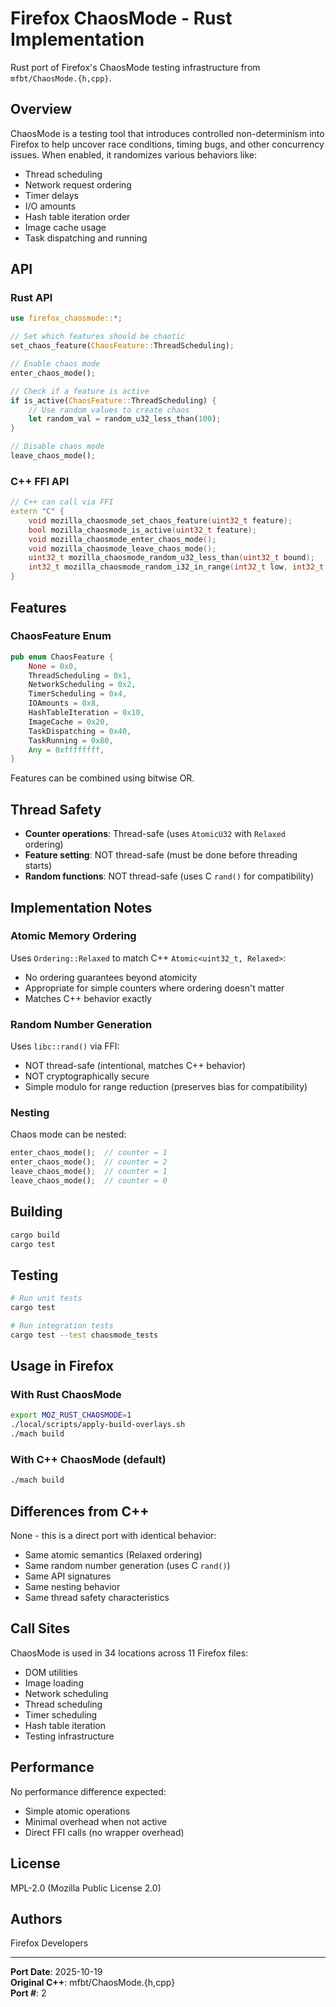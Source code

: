 # Firefox ChaosMode - Rust Implementation

Rust port of Firefox's ChaosMode testing infrastructure from `mfbt/ChaosMode.{h,cpp}`.

## Overview

ChaosMode is a testing tool that introduces controlled non-determinism into Firefox to help uncover race conditions, timing bugs, and other concurrency issues. When enabled, it randomizes various behaviors like:

- Thread scheduling
- Network request ordering
- Timer delays
- I/O amounts
- Hash table iteration order
- Image cache usage
- Task dispatching and running

## API

### Rust API

```rust
use firefox_chaosmode::*;

// Set which features should be chaotic
set_chaos_feature(ChaosFeature::ThreadScheduling);

// Enable chaos mode
enter_chaos_mode();

// Check if a feature is active
if is_active(ChaosFeature::ThreadScheduling) {
    // Use random values to create chaos
    let random_val = random_u32_less_than(100);
}

// Disable chaos mode
leave_chaos_mode();
```

### C++ FFI API

```cpp
// C++ can call via FFI
extern "C" {
    void mozilla_chaosmode_set_chaos_feature(uint32_t feature);
    bool mozilla_chaosmode_is_active(uint32_t feature);
    void mozilla_chaosmode_enter_chaos_mode();
    void mozilla_chaosmode_leave_chaos_mode();
    uint32_t mozilla_chaosmode_random_u32_less_than(uint32_t bound);
    int32_t mozilla_chaosmode_random_i32_in_range(int32_t low, int32_t high);
}
```

## Features

### ChaosFeature Enum

```rust
pub enum ChaosFeature {
    None = 0x0,
    ThreadScheduling = 0x1,
    NetworkScheduling = 0x2,
    TimerScheduling = 0x4,
    IOAmounts = 0x8,
    HashTableIteration = 0x10,
    ImageCache = 0x20,
    TaskDispatching = 0x40,
    TaskRunning = 0x80,
    Any = 0xffffffff,
}
```

Features can be combined using bitwise OR.

## Thread Safety

- **Counter operations**: Thread-safe (uses `AtomicU32` with `Relaxed` ordering)
- **Feature setting**: NOT thread-safe (must be done before threading starts)
- **Random functions**: NOT thread-safe (uses C `rand()` for compatibility)

## Implementation Notes

### Atomic Memory Ordering

Uses `Ordering::Relaxed` to match C++ `Atomic<uint32_t, Relaxed>`:
- No ordering guarantees beyond atomicity
- Appropriate for simple counters where ordering doesn't matter
- Matches C++ behavior exactly

### Random Number Generation

Uses `libc::rand()` via FFI:
- NOT thread-safe (intentional, matches C++ behavior)
- NOT cryptographically secure
- Simple modulo for range reduction (preserves bias for compatibility)

### Nesting

Chaos mode can be nested:
```rust
enter_chaos_mode();  // counter = 1
enter_chaos_mode();  // counter = 2
leave_chaos_mode();  // counter = 1
leave_chaos_mode();  // counter = 0
```

## Building

```bash
cargo build
cargo test
```

## Testing

```bash
# Run unit tests
cargo test

# Run integration tests
cargo test --test chaosmode_tests
```

## Usage in Firefox

### With Rust ChaosMode

```bash
export MOZ_RUST_CHAOSMODE=1
./local/scripts/apply-build-overlays.sh
./mach build
```

### With C++ ChaosMode (default)

```bash
./mach build
```

## Differences from C++

None - this is a direct port with identical behavior:
- Same atomic semantics (Relaxed ordering)
- Same random number generation (uses C `rand()`)
- Same API signatures
- Same nesting behavior
- Same thread safety characteristics

## Call Sites

ChaosMode is used in 34 locations across 11 Firefox files:

- DOM utilities
- Image loading
- Network scheduling
- Thread scheduling
- Timer scheduling
- Hash table iteration
- Testing infrastructure

## Performance

No performance difference expected:
- Simple atomic operations
- Minimal overhead when not active
- Direct FFI calls (no wrapper overhead)

## License

MPL-2.0 (Mozilla Public License 2.0)

## Authors

Firefox Developers

---

**Port Date**: 2025-10-19  
**Original C++**: mfbt/ChaosMode.{h,cpp}  
**Port #**: 2
